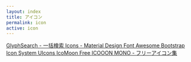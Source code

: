```yaml
---
layout: index
title: アイコン
permalink: icon
active: icon
---
```


<a class="link-list" href="https://glyphsearch.com/" target="_blank">
GlyphSearch - 一括検索
</a>
<a class="link-list" href="https://material.io/resources/icons/?style=baseline" target="_blank">
Icons - Material Design
</a>
<a class="link-list" href="https://fontawesome.com/cheatsheet" target="_blank">
Font Awesome
</a>
<a class="link-list" href="https://icons.getbootstrap.com/" target="_blank">
Bootstrap Icon
</a>
<a class="link-list" href="https://systemuicons.com/" target="_blank">
System UIcons
</a>
<a class="link-list" href="https://icomoon.io/app/#/select" target="_blank">
IcoMoon Free
</a>
<a class="link-list" href="https://icooon-mono.com/" target="_blank">
ICOOON MONO - フリーアイコン集
</a>